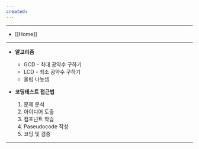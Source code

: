```yaml
---
created:
---
```

---
- [[Home]]
---
- **알고리즘**
	- GCD - 최대 공약수 구하기
	- LCD - 최소 공약수 구하기
	- 올림 나눗셈

- **코딩테스트 접근법**
	1. 문제 분석
	2. 아이디어 도출
	3. 컴포넌트 학습
	4. Paseudocode 작성
	5. 코딩 및 검증


---